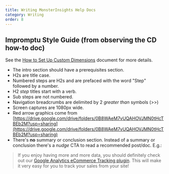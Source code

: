 ```yaml
---
title: Writing MonsterInsights Help Docs
category: Writing
order: 8
---
```


## Impromptu Style Guide (from observing the CD how-to doc)

See the [How to Set Up Custom Dimensions](https://www.monsterinsights.com/docs/how-do-i-set-up-custom-dimensions/) document for more details.

- The intro section should have a prerequisites section.
- H2s are title case.
- Numbered steps are H2s and are prefaced with the word "Step" followed by a number.
- H2 _step_ titles start with a verb.
- Sub steps are not numbered.
- Navigation breadcrumbs are delimited by 2 _greater than_ symbols (>>)
- Screen captures are 1080px wide.
- Red arrow graphics come from
[https://drive.google.com/drive/folders/0B8WAeM7vUQAHOVJMN0tHcTBEb2M?usp=sharing](https://drive.google.com/drive/folders/0B8WAeM7vUQAHOVJMN0tHcTBEb2M?usp=sharing)
- There's **no** summary or conclusion section. Instead of a summary or conclusion there's a _nudge_ CTA to read a recommended post/doc. E.g.:

<blockquote>
If you enjoy having more and more data, you should definitely check out our <a href="https://www.monsterinsights.com/addon/ecommerce/">Google Analytics eCommerce Tracking plugin</a>. This will make it very easy for you to track your sales from your site!
</blockquote>
